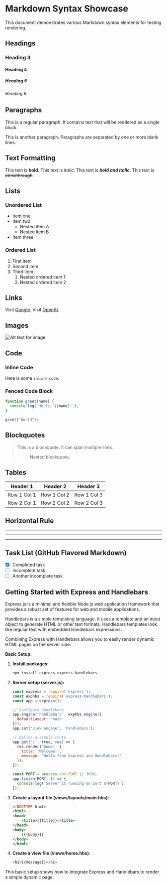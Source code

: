# Markdown Syntax Showcase

This document demonstrates various Markdown syntax elements for testing rendering.

## Headings

### Heading 3

#### Heading 4

##### Heading 5

###### Heading 6

## Paragraphs

This is a regular paragraph. It contains text that will be rendered as a single block.

This is another paragraph. Paragraphs are separated by one or more blank lines.

## Text Formatting

This text is **bold**.
This text is *italic*.
This text is ***bold and italic***.
This text is ~~strikethrough~~.

## Lists

### Unordered List

* Item one
* Item two
  * Nested item A
  * Nested item B
* Item three

### Ordered List

1. First item
2. Second item
3. Third item
   1. Nested ordered item 1
   2. Nested ordered item 2

## Links

Visit [Google](https://www.google.com).
Visit [OpenAI](https://www.openai.com "OpenAI Website").

## Images

![Alt text for image](https://via.placeholder.com/150 "Placeholder Image")

## Code

### Inline Code

Here is some `inline code`.

### Fenced Code Block

```javascript
function greet(name) {
  console.log(`Hello, ${name}!`);
}

greet("World");
```

## Blockquotes

> This is a blockquote.
> It can span multiple lines.
> > Nested blockquote.

## Tables

| Header 1 | Header 2 | Header 3 |
| -------- | -------- | -------- |
| Row 1 Col 1 | Row 1 Col 2 | Row 1 Col 3 |
| Row 2 Col 1 | Row 2 Col 2 | Row 2 Col 3 |

## Horizontal Rule

---

***

---

## Task List (GitHub Flavored Markdown)

- [x] Completed task
- [ ] Incomplete task
- [ ] Another incomplete task

## Getting Started with Express and Handlebars

Express.js is a minimal and flexible Node.js web application framework that provides a robust set of features for web and mobile applications.

Handlebars is a simple templating language. It uses a template and an input object to generate HTML or other text formats. Handlebars templates look like regular text with embedded Handlebars expressions.

Combining Express with Handlebars allows you to easily render dynamic HTML pages on the server side.

**Basic Setup:**

1.  **Install packages:**

    ```bash
    npm install express express-handlebars
    ```

2.  **Server setup (server.js):**

    ```javascript
    const express = require('express');
    const exphbs = require('express-handlebars');
    const app = express();

    // Configure Handlebars
    app.engine('handlebars', exphbs.engine({
      defaultLayout: 'main'
    }));
    app.set('view engine', 'handlebars');

    // Define a simple route
    app.get('/', (req, res) => {
      res.render('home', {
        title: 'Welcome!',
        message: 'Hello from Express and Handlebars!'
      });
    });

    const PORT = process.env.PORT || 3000;
    app.listen(PORT, () => {
      console.log(`Server is running on port ${PORT}`);
    });
    ```

3.  **Create a layout file (views/layouts/main.hbs):**

    ```html
    <!DOCTYPE html>
    <html>
    <head>
        <title>{{title}}</title>
    </head>
    <body>
        {{{body}}}
    </body>
    </html>
    ```

4.  **Create a view file (views/home.hbs):**

    ```html
    <h1>{{message}}</h1>
    ```

This basic setup shows how to integrate Express and Handlebars to render a simple dynamic page.
